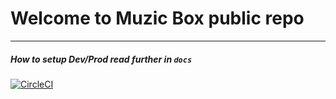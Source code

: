 # Welcome to Muzic Box public repo

---
##### How to setup Dev/Prod read further in `docs`  

[![CircleCI](https://circleci.com/gh/ArtemBernatskyy/MuzicBox.svg?style=svg)](https://circleci.com/gh/ArtemBernatskyy/MuzicBox)
